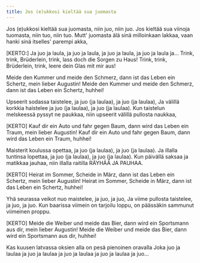 ```yaml
---
title: Jos (e)ukkosi kieltää sua juomasta
---
```


Jos (e)ukkosi kieltää sua juomasta,
niin juo, niin juo.
Jos kieltää sua viinoja tuomasta,
niin tuo, niin tuo.
Mutt' juomasta älä sinä milloinkaan lakkaa,
vaan hanki sinä itselles' parempi akka,

[KERTO:]
Ja juo ja laula, ja juo ja laula,
ja juo ja laula, ja juo ja laula ja...
Trink, trink, Brüderlein, trink,
lass doch die Sorgen zu Haus!
Trink, trink, Brüderlein, trink,
leere dein Glas mit mir aus!

Meide den Kummer und meide den Schmerz,
dann ist das Leben ein Schertz,
mein lieber Augustin!
Meide den Kummer und meide den Schmerz,
dann ist das Leben ein Schertz, huhhei!

Upseerit sodassa taistelee,
ja juo (ja laulaa), ja juo (ja laulaa),
Ja välillä korkkia haistelee
ja juo (ja laulaa), ja juo (ja laulaa).
Kun taistelun melskeessä pyssyt ne paukkaa,
niin upseerit välillä pullosta naukkaa,

[KERTO]
Kauf dir ein Auto und fahr gegen Baum,
dann wird das Leben ein Traum,
mein lieber Augustin!
Kauf dir ein Auto und fahr gegen Baum,
dann wird das Leben ein Traum, huhhei!

Maisterit koulussa opettaa,
ja juo (ja laulaa), ja juo (ja laulaa).
Ja illalla tuntinsa lopettaa,
ja juo (ja laulaa), ja juo (ja laulaa).
Kun päivällä saksaa ja matikkaa jauhaa,
niin illalla raitilla RÄYHÄÄ JA PAUHAA.

[KERTO]
Heirat im Sommer, Scheide in März,
dann ist das Leben ein Schertz,
mein lieber Augustin!
Heirat im Sommer, Scheide in März,
dann ist das Leben ein Schertz, huhhei!

Yhä seurassa veikot nuo maistelee,
ja juo, ja juo,
Ja viime pullosta taistelee,
ja juo, ja juo.
Kun baarissa viimein on tarjoilu loppu,
on päässäkin sammunut viimeinen proppu.

[KERTO]
Meide die Weiber und meide das Bier,
dann wird ein Sportsmann aus dir,
mein lieber Augustin!
Meide die Weiber und meide das Bier,
dann wird ein Sportsmann aus dir, huhhei!

Kas kuusen latvassa oksien alla
on pesä pienoinen oravalla
Joka juo ja laulaa ja juo ja laulaa
ja juo ja laulaa ja juo ja laulaa
ja juo...
